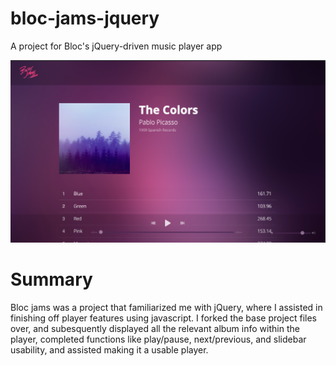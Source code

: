 # bloc-jams-jquery
A project for Bloc's jQuery-driven music player app

![bloc jams](https://github.com/jmoriarty721/bloc-jams-jquery/blob/master/images/ScreenShot.png)

# Summary #
Bloc jams was a project that familiarized me with jQuery, where I assisted in finishing off player features using javascript. I forked the base project files over, and subesquently displayed all the relevant album info within the player, completed functions like play/pause, next/previous, and slidebar usability, and assisted making it a usable player.


